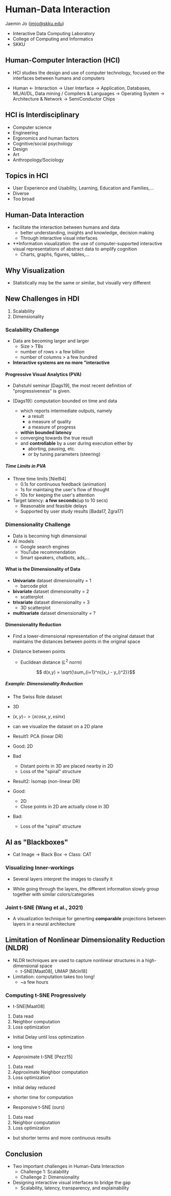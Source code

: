 # Human-Data Interaction
Jaemin Jo (jmjo@skku.edu)
- Interactive Data Computing Laboratory
- College of Computing and Informatics
- SKKU

## Human-Computer Interaction (HCI)
- HCI studies the design and use of computer technology, focused on the interfaces between humans and computers

- Human <- Interaction -> User Interface -> Application, Databases, ML/AI/DL, Data mining / Compilers & Languages -> Operating System -> Architecture & Network -> SemiConductor Chips

## HCI is Interdisciplinary
- Computer science
- Engineering
- Ergonomics and human factors
- Cognitive/social psychology
- Design
- Art
- Anthropology/Sociology

## Topics in HCI
- User Experience and Usability, Learning, Education and Families,...
- Diverse
- Too broad

## Human-Data Interaction
- facilitate the interaction between humans and data
    - better understanding, insights and knowledge, decision making
    - Through interactive visual interfaces
- **Information visualization: the use of computer-supported interactive visual representations of abstract data to amplify cognition
    - Charts, graphs, figures, tables,...

## Why Visualization
-  Statistically may be the same or similar, but visually very different

## New Challenges in HDI
1. Scalability
2. Dimensionality

### Scalability Challenge
- Data are becoming larger and larger
    - Size > TBs
    - number of rows > a few billion
    - number of columns > a few hundred
- **Interactive systems are no more "interactive**

#### Progressive Visual Analytics (PVA)
- Dahstuhl seminar [Dags19], the most recent definition of "progressiveness" is given.

- [Dags19]: computation bounded on time and data
    - which reports intermediate outputs, namely
        - a result
        - a measure of quality
        - a measure of progress
    - **within bounded latency**
    - converging towards the true result
    - and **controllable** by a user during execution either by
        - aborting, pausing, etc.
        - or by tuning parameters (steering)

##### Time Limits in PVA
- Three time limits [Niel94]
    - 0.1s for continuous feedback (animation)
    - 1s for maintaing the user's flow of thought
    - 10s for keeping the user's attention
- Target latency: **a few seconds**(up to 10 secs)
    - Reasonable and feasible delays
    - Supported by user study results [Bada17, Zgra17]

### Dimensionality Challenge
- Data is becoming high dimensional
- AI models
    - Google search engines
    - YouTube recommendation
    - Smart speakers, chatbots, ads,...

#### What is the Dimensionality of Data
- **Univariate** dataset dimensionality = 1
    - barcode plot
- **bivariate** dataset dimensionality = 2
    - scatterplot
- **trivariate** dataset dimensionality = 3
    - 3D scatterplot
- **multivariate** dataset dimensionality = ?

#### Dimensionality Reduction
- Find a lower-dimensional representation of the original dataset that maintains the distances between points in the original space

- Distance between points
    - Euclidean distance ($L^2$ norm)

$$ d(x,y) = \sqrt{\sum_{i=1}^n{(x_i - y_i)^2}}$$

##### Example: Dimensionality Reduction
- The Swiss Role dataset
- 3D
- $(x,y) -> (x cosx, y, x sinx)$
- can we visualize the dataset on a 2D plane

- Result1: PCA (linear DR)
- Good: 2D
- Bad
    - Distant points in 3D are placed nearby in 2D
    - Loss of the "spiral" structure

- Result2: Isomap (non-linear DR)
- Good:
    - 2D
    - Close points in 2D are actually close in 3D
- Bad:
    - Loss of the "spiral" structure

## AI as "Blackboxes"
- Cat Image -> Black Box -> Class: CAT

### Visualizing Inner-workings
- Several layers interpret the images to classify it

- While going through the layers, the different information slowly group together with similar colors/categories

### Joint t-SNE (Wang et al., 2021)
- A visualization technique for generting **comparable** projections between layers in a neural architecture

## Limitation of Nonlinear Dimensionality Reduction (NLDR)
- NLDR techniques are used to capture nonlinear structures in a high-dimensional space
    - t-SNE[Maat08], UMAP [Mcln18]
- Limitation: computation takes too long!
    - ~a few hours

### Computing t-SNE Progressively

- t-SNE[Maat08]
1. Data read
2. Neighbor computation
3. Loss optimization

- Initial Delay until loss optimization
- long time

- Approximate t-SNE [Pezz15]
1. Data read
2. Approximate Neighbor computation
3. Loss optimization

- Initial delay reduced
- shorter time for computation

- Responsive t-SNE (ours)
1. Data read
2. Neighbor computation
3. Loss optimization
- but shorter terms and more continuous results

## Conclusion
- Two important challenges in Human-Data Interaction
    - Challenge 1: Scalability
    - Challenge 2: Dimensionality
- Designing interactive visual interfaces to bridge the gap
    - Scalability, latency, transparency, and explainability